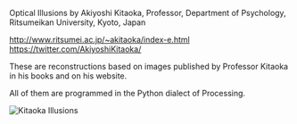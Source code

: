 Optical Illusions by Akiyoshi Kitaoka, Professor, Department of Psychology, Ritsumeikan University, Kyoto, Japan

http://www.ritsumei.ac.jp/~akitaoka/index-e.html
https://twitter.com/AkiyoshiKitaoka/

These are reconstructions based on images published by Professor Kitaoka in his books and on his website.

All of them are programmed in the Python dialect of Processing.

![Kitaoka Illusions](http://i.imgur.com/G0hDL5B.png "Kitaoka Illusions")


